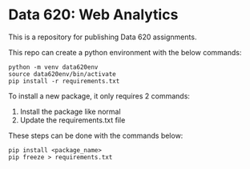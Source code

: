 # Data 620: Web Analytics

This is a repository for publishing Data 620 assignments.

This repo can create a python environment with the below commands:

```
python -m venv data620env
source data620env/bin/activate
pip install -r requirements.txt
```

To install a new package, it only requires 2 commands:
1. Install the package like normal
2. Update the requirements.txt file

These steps can be done with the commands below:

```
pip install <package_name>
pip freeze > requirements.txt
```